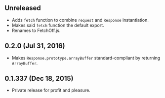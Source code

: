 ## Unreleased
- Adds `fetch` function to combine `request` and `Response` instantiation.
- Makes said `fetch` function the default export.
- Renames to FetchOff.js.

## 0.2.0 (Jul 31, 2016)
- Makes `Response.prototype.arrayBuffer` standard-compliant by returning `ArrayBuffer`.

## 0.1.337 (Dec 18, 2015)
- Private release for profit and pleasure.
